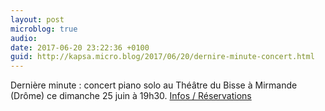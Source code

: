 ```yaml
---
layout: post
microblog: true
audio: 
date: 2017-06-20 23:22:36 +0100
guid: http://kapsa.micro.blog/2017/06/20/dernire-minute-concert.html
---
```

Dernière minute : concert piano solo au Théâtre du Bisse à Mirmande (Drôme) ce dimanche 25 juin à 19h30. [Infos / Réservations](mailto:bernard.houal73@orange.fr)
